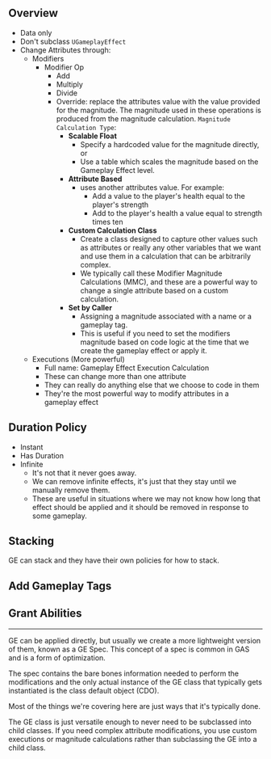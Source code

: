 ## Overview

* Data only
* Don't subclass `UGameplayEffect`
* Change Attributes through:
	* Modifiers
		* Modifier Op
			* Add
			* Multiply
			* Divide
			* Override: replace the attributes value with the value provided for the magnitude. The magnitude used in these operations is produced from the magnitude calculation. `Magnitude Calculation Type`:
				* **Scalable Float**
					* Specify a hardcoded value for the magnitude directly, or
					* Use a table which scales the magnitude based on the Gameplay Effect level.
				* **Attribute Based**
					* uses another attributes value. For example:
						* Add a value to the player's health equal to the player's strength
						* Add to the player's health a value equal to strength times ten
				* **Custom Calculation Class**
					* Create a class designed to capture other values such as attributes or really any other variables that we want and use them in a calculation that can be arbitrarily complex. 
					* We typically call these Modifier Magnitude Calculations (MMC), and these are a powerful way to change a single attribute based on a custom calculation.
				* **Set by Caller**
					* Assigning a magnitude associated with a name or a gameplay tag.
					* This is useful if you need to set the modifiers magnitude based on code logic at the time that we create the gameplay effect or apply it.
	* Executions (More powerful)
		* Full name: Gameplay Effect Execution Calculation
		* These can change more than one attribute
		* They can really do anything else that we choose to code in them
		* They're the most powerful way to modify attributes in a gameplay effect

## Duration Policy
* Instant
* Has Duration
* Infinite
	* It's not that it never goes away.
	* We can remove infinite effects, it's just that they stay until we manually remove them.
	* These are useful in situations where we may not know how long that effect should be applied and it should be removed in response to some gameplay.

## Stacking

GE can stack and they have their own policies for how to stack.

## Add Gameplay Tags

## Grant Abilities

***
GE can be applied directly, but usually we create a more lightweight version of them, known as a GE Spec. This concept of a spec is common in GAS and is a form of optimization. 

The spec contains the bare bones information needed to perform the modifications and the only actual instance of the GE class that typically gets instantiated is the class default object (CDO).

Most of the things we're covering here are just ways that it's typically done.

The GE class is just versatile enough to never need to be subclassed into child classes. If you need complex attribute modifications, you use custom executions or magnitude calculations rather than subclassing the GE into a child class.